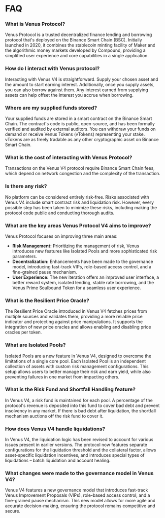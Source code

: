 # FAQ

### **What is Venus Protocol?**

Venus Protocol is a trusted decentralized finance lending and borrowing protocol that's deployed on the Binance Smart Chain (BSC). Initially launched in 2020, it combines the stablecoin minting facility of Maker and the algorithmic money markets developed by Compound, providing a simplified user experience and core capabilities in a single application.

### How do I interact with Venus protocol?

Interacting with Venus V4 is straightforward. Supply your chosen asset and the amount to start earning interest. Additionally, once you supply assets, you can also borrow against them. Any interest earned from supplying assets can help offset the interest you accrue when borrowing.

### Where are my supplied funds stored?

Your supplied funds are stored in a smart contract on the Binance Smart Chain. The contract's code is public, open-source, and has been formally verified and audited by external auditors. You can withdraw your funds on demand or receive Venus Tokens (vTokens) representing your stake. vTokens are as freely tradable as any other cryptographic asset on Binance Smart Chain.

### **What is the cost of interacting with Venus Protocol?**&#x20;

Transactions on the Venus V4 protocol require Binance Smart Chain fees, which depend on network congestion and the complexity of the transaction.

### **Is there any risk?**&#x20;

No platform can be considered entirely risk-free. Risks associated with Venus V4 include smart contract risk and liquidation risk. However, every possible step has been taken to minimize these risks, including making the protocol code public and conducting thorough audits.

### **What are the key areas Venus Protocol V4 aims to improve?**

Venus Protocol focuses on improving three main areas:

* **Risk Management:** Prioritizing the management of risk, Venus introduces new features like Isolated Pools and more sophisticated risk parameters.
* **Decentralization:** Enhancements have been made to the governance model, introducing fast-track VIPs, role-based access control, and a fine-grained pause mechanism.
* **User Experience:** The new iteration offers an improved user interface, a better reward system, isolated lending, stable rate borrowing, and the Venus Prime Soulbound Token for a seamless user experience.

### **What is the Resilient Price Oracle?**

The Resilient Price Oracle introduced in Venus V4 fetches prices from multiple sources and validates them, providing a more reliable price indicator and protecting against price manipulations. It supports the integration of new price oracles and allows enabling and disabling price oracles per token.

### **What are Isolated Pools?**

Isolated Pools are a new feature in Venus V4, designed to overcome the limitations of a single core pool. Each Isolated Pool is an independent collection of assets with custom risk management configurations. This setup allows users to better manage their risk and earn yield, while also preventing failures in one market from impacting others.

### **What is the Risk Fund and Shortfall Handling feature?**

In Venus V4, a risk fund is maintained for each pool. A percentage of the protocol's revenue is deposited into this fund to cover bad debt and prevent insolvency in any market. If there is bad debt after liquidation, the shortfall mechanism auctions off the risk fund to cover it.

### **How does Venus V4 handle liquidations?**

In Venus V4, the liquidation logic has been revised to account for various issues present in earlier versions. The protocol now features separate configurations for the liquidation threshold and the collateral factor, allows asset-specific liquidation incentives, and introduces special types of liquidations – batch liquidation and account healing.

### **What changes were made to the governance model in Venus V4?**

Venus V4 features a new governance model that introduces fast-track Venus Improvement Proposals (VIPs), role-based access control, and a fine-grained pause mechanism. This new model allows for more agile and accurate decision-making, ensuring the protocol remains competitive and secure.
